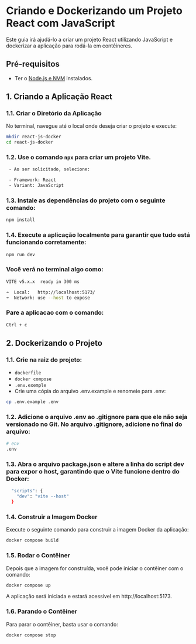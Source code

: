 # Criando e Dockerizando um Projeto React com JavaScript

Este guia irá ajudá-lo a criar um projeto React utilizando JavaScript e dockerizar a aplicação para rodá-la em contêineres.

## Pré-requisitos

- Ter o [Node.js e NVM](https://nodejs.org/pt/download/package-manager) instalados.

## 1. Criando a Aplicação React

### 1.1. Criar o Diretório da Aplicação

No terminal, navegue até o local onde deseja criar o projeto e execute:

```bash
mkdir react-js-docker
cd react-js-docker
```

### 1.2. Use o comando `npx` para criar um projeto Vite.
```bash
 - Ao ser solicitado, selecione:

 - Framework: React
 - Variant: JavaScript
```
 
### 1.3. Instale as dependências do projeto com o seguinte comando:
```bash
npm install
```

### 1.4. Execute a aplicação localmente para garantir que tudo está funcionando corretamente:
```bash
npm run dev
```

### Você verá no terminal algo como:
```bash
VITE v5.x.x  ready in 300 ms

➜  Local:   http://localhost:5173/
➜  Network: use --host to expose
```
### Pare a aplicacao com o comando:
```bash
Ctrl + c
```

## 2. Dockerizando o Projeto

### 1.1. Crie na raiz do projeto:
 - `dockerfile`
 - `docker compose`
 - `.env.exemple`
 - Crie uma cópia do arquivo .env.example e renomeie para .env:
```bash
cp .env.example .env
```

### 1.2. Adicione o arquivo .env ao .gitignore para que ele não seja versionado no Git. No arquivo .gitignore, adicione no final do arquivo:
```bash
# env
.env
```

### 1.3. Abra o arquivo package.json e altere a linha do script dev para expor o host, garantindo que o Vite funcione dentro do Docker:
```bash
  "scripts": {
    "dev": "vite --host"
  }
```

### 1.4. Construir a Imagem Docker
Execute o seguinte comando para construir a imagem Docker da aplicação:
```bash
docker compose build
```
### 1.5. Rodar o Contêiner
Depois que a imagem for construída, você pode iniciar o contêiner com o comando:
```bash
docker compose up
```
A aplicação será iniciada e estará acessível em http://localhost:5173.

### 1.6. Parando o Contêiner
Para parar o contêiner, basta usar o comando:
```bash
docker compose stop
```